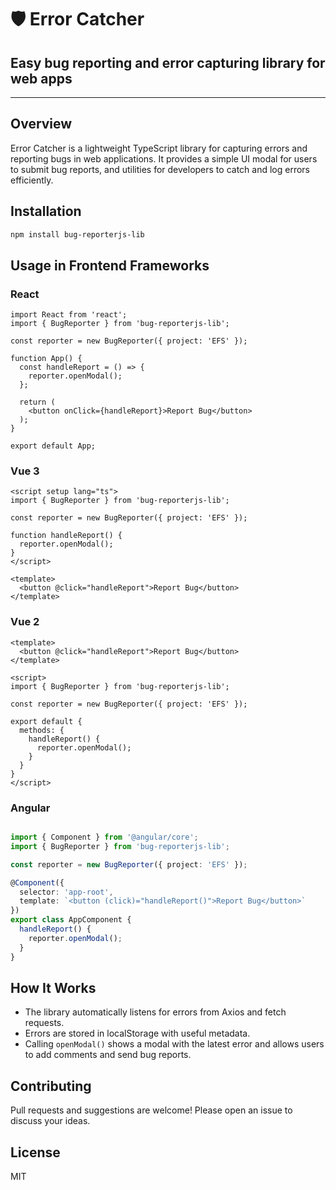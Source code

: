 
# 🛡️ Error Catcher

## Easy bug reporting and error capturing library for web apps

---

## Overview

Error Catcher is a lightweight TypeScript library for capturing errors and reporting bugs in web applications. It provides a simple UI modal for users to submit bug reports, and utilities for developers to catch and log errors efficiently.

## Installation

```bash
npm install bug-reporterjs-lib
```

## Usage in Frontend Frameworks

### React

```tsx
import React from 'react';
import { BugReporter } from 'bug-reporterjs-lib';

const reporter = new BugReporter({ project: 'EFS' });

function App() {
  const handleReport = () => {
    reporter.openModal();
  };

  return (
    <button onClick={handleReport}>Report Bug</button>
  );
}

export default App;
```

### Vue 3

```vue
<script setup lang="ts">
import { BugReporter } from 'bug-reporterjs-lib';

const reporter = new BugReporter({ project: 'EFS' });

function handleReport() {
  reporter.openModal();
}
</script>

<template>
  <button @click="handleReport">Report Bug</button>
</template>
```

### Vue 2

```vue
<template>
  <button @click="handleReport">Report Bug</button>
</template>

<script>
import { BugReporter } from 'bug-reporterjs-lib';

const reporter = new BugReporter({ project: 'EFS' });

export default {
  methods: {
    handleReport() {
      reporter.openModal();
    }
  }
}
</script>
```

### Angular

```typescript

import { Component } from '@angular/core';
import { BugReporter } from 'bug-reporterjs-lib';

const reporter = new BugReporter({ project: 'EFS' });

@Component({
  selector: 'app-root',
  template: `<button (click)="handleReport()">Report Bug</button>`
})
export class AppComponent {
  handleReport() {
    reporter.openModal();
  }
}
```

## How It Works

- The library automatically listens for errors from Axios and fetch requests.
- Errors are stored in localStorage with useful metadata.
- Calling `openModal()` shows a modal with the latest error and allows users to add comments and send bug reports.

## Contributing

Pull requests and suggestions are welcome! Please open an issue to discuss your ideas.

## License

MIT
